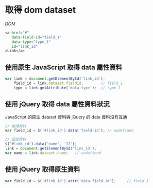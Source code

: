# 取得 dom dataset

*DOM*

```html
<a href="#"
   data-field-id="field_1"
   data-type="type_1"
   id="link_id"
>Link</a>
```

## 使用原生 JavaScript 取得 data 屬性資料

```javascript
var link = document.getElementById('link_id'),
    field_id = link.dataset.fieldId,        // field_1
    type = link.getAttribute('data-type');  // type_1
```

## 使用 jQuery 取得 data 屬性資料狀況

JavaScript 的原生 dataset 資料與 jQuery 的 data 資料沒有互通

```javascript
// 取得資料
var field_id = $('#link_id').data('field-id'); // undefined

// 設定資料
$('#link_id').data('name', 'f2');
link = document.getElementById('link_id'),
var name = link.dataset.name;   // undefined
```

## 使用 jQuery 取得原生資料

```javascript
var field_id = $('#link_id').attr('data-field-id');     // field_1
```
